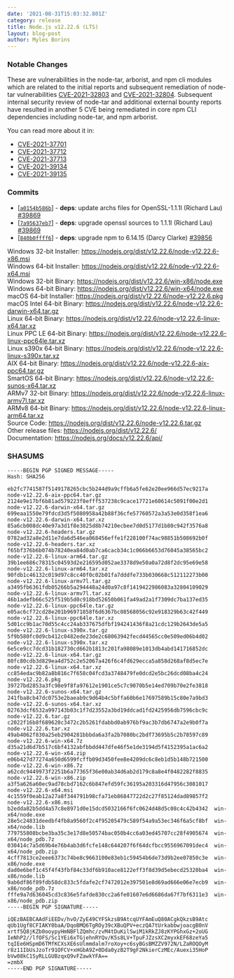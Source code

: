 ```yaml
---
date: '2021-08-31T15:03:32.801Z'
category: release
title: Node.js v12.22.6 (LTS)
layout: blog-post
author: Myles Borins
---
```


### Notable Changes

These are vulnerabilities in the node-tar, arborist, and npm cli modules which
are related to the initial reports and subsequent remediation of node-tar
vulnerabilities [CVE-2021-32803](https://github.com/advisories/GHSA-r628-mhmh-qjhw)
and [CVE-2021-32804](https://github.com/advisories/GHSA-3jfq-g458-7qm9).
Subsequent internal security review of node-tar and additional external bounty
reports have resulted in another 5 CVE being remediated in core npm CLI
dependencies including node-tar, and npm arborist.

You can read more about it in:

- [CVE-2021-37701](https://github.com/npm/node-tar/security/advisories/GHSA-9r2w-394v-53qc)
- [CVE-2021-37712](https://github.com/npm/node-tar/security/advisories/GHSA-qq89-hq3f-393p)
- [CVE-2021-37713](https://github.com/npm/node-tar/security/advisories/GHSA-5955-9wpr-37jh)
- [CVE-2021-39134](https://github.com/npm/arborist/security/advisories/GHSA-2h3h-q99f-3fhc)
- [CVE-2021-39135](https://github.com/npm/arborist/security/advisories/GHSA-gmw6-94gg-2rc2)

### Commits

- [[`a0154b586b`](https://github.com/nodejs/node/commit/a0154b586b)] - **deps**: update archs files for OpenSSL-1.1.1l (Richard Lau) [#39869](https://github.com/nodejs/node/pull/39869)
- [[`7a95637eb7`](https://github.com/nodejs/node/commit/7a95637eb7)] - **deps**: upgrade openssl sources to 1.1.1l (Richard Lau) [#39869](https://github.com/nodejs/node/pull/39869)
- [[`840b0ffff6`](https://github.com/nodejs/node/commit/840b0ffff6)] - **deps**: upgrade npm to 6.14.15 (Darcy Clarke) [#39856](https://github.com/nodejs/node/pull/39856)

Windows 32-bit Installer: https://nodejs.org/dist/v12.22.6/node-v12.22.6-x86.msi \
Windows 64-bit Installer: https://nodejs.org/dist/v12.22.6/node-v12.22.6-x64.msi \
Windows 32-bit Binary: https://nodejs.org/dist/v12.22.6/win-x86/node.exe \
Windows 64-bit Binary: https://nodejs.org/dist/v12.22.6/win-x64/node.exe \
macOS 64-bit Installer: https://nodejs.org/dist/v12.22.6/node-v12.22.6.pkg \
macOS Intel 64-bit Binary: https://nodejs.org/dist/v12.22.6/node-v12.22.6-darwin-x64.tar.gz \
Linux 64-bit Binary: https://nodejs.org/dist/v12.22.6/node-v12.22.6-linux-x64.tar.xz \
Linux PPC LE 64-bit Binary: https://nodejs.org/dist/v12.22.6/node-v12.22.6-linux-ppc64le.tar.xz \
Linux s390x 64-bit Binary: https://nodejs.org/dist/v12.22.6/node-v12.22.6-linux-s390x.tar.xz \
AIX 64-bit Binary: https://nodejs.org/dist/v12.22.6/node-v12.22.6-aix-ppc64.tar.gz \
SmartOS 64-bit Binary: https://nodejs.org/dist/v12.22.6/node-v12.22.6-sunos-x64.tar.xz \
ARMv7 32-bit Binary: https://nodejs.org/dist/v12.22.6/node-v12.22.6-linux-armv7l.tar.xz \
ARMv8 64-bit Binary: https://nodejs.org/dist/v12.22.6/node-v12.22.6-linux-arm64.tar.xz \
Source Code: https://nodejs.org/dist/v12.22.6/node-v12.22.6.tar.gz \
Other release files: https://nodejs.org/dist/v12.22.6/ \
Documentation: https://nodejs.org/docs/v12.22.6/api/

### SHASUMS

```
-----BEGIN PGP SIGNED MESSAGE-----
Hash: SHA256

eb2fc7741587f5149178265cbc5b244d9a9cffb6a5fe62e20ee966d57ec9217a  node-v12.22.6-aix-ppc64.tar.gz
2124e9e17bf6b81ad579223f8efff537238c9cace17721e60614c5091f00e2d1  node-v12.22.6-darwin-x64.tar.gz
699eaa1550e79fdcd3d5f5080958a42b88f36cfe57760572a3a53e0d358f1ea6  node-v12.22.6-darwin-x64.tar.xz
85a6cb008dc40e97a3d1f8e3825d8b74210ecbee7d0d5177d1b80c942f3576a8  node-v12.22.6-headers.tar.gz
0782ad32a8e2d11e7da6d546ea068456effe1f228100f74ac98851b508692b0f  node-v12.22.6-headers.tar.xz
f65bf376b6b074b78240ea84d0ab7ca6cacb34c1c066b6653d76045a38565bc2  node-v12.22.6-linux-arm64.tar.gz
39b1ee686c78315c04593d2e216595d052ae3378d9e50a0a72d8f2dc95e69e58  node-v12.22.6-linux-arm64.tar.xz
90fdb1c46132c019d97c8cc40f0c02b01fa7dddfe733b030668c512112273b00  node-v12.22.6-linux-armv7l.tar.gz
a3495fb6361fdb05266b5a294448a24d0a97c8f1419422986083a32804109029  node-v12.22.6-linux-armv7l.tar.xz
46b1adefb66c525f519b5d0c918bd52650b061fa49ad2a1f7309dc7ba137ed35  node-v12.22.6-linux-ppc64le.tar.gz
e05ac6cf72cd28e201b96971858f6d6367bc08568056c92e918329b63c42f449  node-v12.22.6-linux-ppc64le.tar.xz
5d01cc9b1ac70d55c4cc24ab337675dfbf194241436f8a21cdc129b2643de5a5  node-v12.22.6-linux-s390x.tar.gz
5f9b580fc0d9cb412c0482ede23de2c68063942fecd44565cc0e509ed06b4d02  node-v12.22.6-linux-s390x.tar.xz
6e5ce9cc7dcd31b182730cd662b1813c201fa98089e1013db4abd141716852dc  node-v12.22.6-linux-x64.tar.gz
80fc80cdb3d829ea4d752c2e52067a426f6c4fd629ecca5a858d268af8d5ec7e  node-v12.22.6-linux-x64.tar.xz
cc854edac9b82a8b816c7f658c04fcd3a3748479fe0dcd2e5bc26dcd08ba4c24  node-v12.22.6.pkg
39727bd2853a3fc98e9f8fa97612e1901ce5c7c9070b5e14ed709b70e2fe3818  node-v12.22.6-sunos-x64.tar.gz
241fba8cb47dc0753e2baeab9c9d64b4c5bffa60b6e17697589b15c80e7a9bd3  node-v12.22.6-sunos-x64.tar.xz
02763dcf6532a997143b03c1f7d23552a3bd19ddcad1fd2425956db7596cbc9c  node-v12.22.6.tar.gz
c2022f16b8f689620c3472c2b5261fdabbd0ab976bf9ac3b7db6747a2e9b0f7a  node-v12.22.6.tar.xz
49ab4062f830a25eb2904281bbbda6a3fa2b7080bc2bdf73695b5c2b78597c89  node-v12.22.6-win-x64.7z
d35a21d6d7b517c6bf4132abfbbdd447dfe46f5e1de3194d5f4152395a1ac6a2  node-v12.22.6-win-x64.zip
e06b427d77274a650d6599fcffb09d3450fee8e4209dc6c8eb1d5b148b721500  node-v12.22.6-win-x86.7z
a62cdc9449973f2251b6a77365f36e00ab34d6ab2d179c8a8e4f0482282f8835  node-v12.22.6-win-x86.zip
a3f5a626a60ec9ad78cbd7162c6b847efd59fc36195a203316d47956c3081017  node-v12.22.6-x64.msi
4c1559f0eab12a27a8f344791b98cfa71eb86847722d2c27f85124dad89857f2  node-v12.22.6-x86.msi
b2edda82b5dd4a57c8e8971d0e15dcd5032166f6fc0624d48d5c08c4c42b4342  win-x64/node.exe
28e5c24831deedbf4fb8a9560f2c4f95205479c589f54a9a53ec346f6a5cf8bf  win-x64/node.lib
779755808bcbe3ba35c3e17d8e50574bac050b4cc6a03ed45707cc28f4905674  win-x64/node_pdb.7z
030414c7a5d69b4e76b4ab3d6fcfe148c644207f6f64dcfbcc9556967091dec4  win-x64/node_pdb.zip
4cff7813ce2eee6373c74be8c9663100e83eb1c59454b6de73d9b2ee07850c3e  win-x86/node.exe
dad0e6bef1c45f4f43fbf84c33df6b910ace8122eff3f8d39d5ebecd25320ba4  win-x86/node.lib
9ab6df86f89fdb58dc833c5fdafe2cf7472012e397501e8d69ad666e06e7ecb9  win-x86/node_pdb.7z
fffe9a7d636045cd3c836e5fafde830cc2a6fe01607e6d6686da67f7bf6311e3  win-x86/node_pdb.zip
-----BEGIN PGP SIGNATURE-----

iQEzBAEBCAAdFiEEDv/hvO/ZyE49CYFSkzsB9AtcqUYFAmEuQ80ACgkQkzsB9Atc
qUb1Ugf8CFIAKY0baA/DqoBMQ6TgROy39cXBuQPV+eczQA7tUrkabbwjoacgB0nV
xrtf5Q8jKZb0ooypyHmNBFlZQmhc/zvM4tDuKilSwiM1kRkZJ8zKYPGhxGz+2oUG
IeNhP2//lfOFS/Sc1YEi6xTGjehnRYQv/K5s8LV+TpuFJZzsXC2myxkEF68zeYa5
tqIEe6HSpmD6TMfKCXsXE6sUlmmdalm7roXoy+c6syBGsBMZZV972N/LZaROQOyM
r8z11IbUsJzoTr91OFCV+xHGbA9Z+0Dda0yzB2T9gF2NkierCzMEc/Auexi35HoP
bVw08kC1SyRLLGUBzqxQ9vFZawkYFA==
=zmbX
-----END PGP SIGNATURE-----

```
